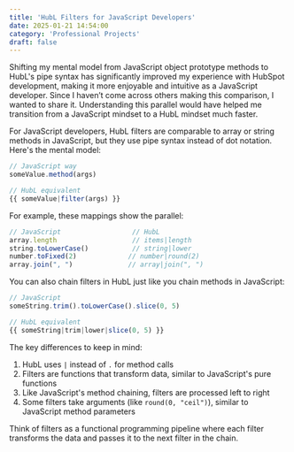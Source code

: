 ```yaml
---
title: 'HubL Filters for JavaScript Developers'
date: 2025-01-21 14:54:00
category: 'Professional Projects'
draft: false
---
```


Shifting my mental model from JavaScript object prototype methods to HubL's pipe syntax has significantly improved my experience with HubSpot development, making it more enjoyable and intuitive as a JavaScript developer. Since I haven’t come across others making this comparison, I wanted to share it. Understanding this parallel would have helped me transition from a JavaScript mindset to a HubL mindset much faster.

For JavaScript developers, HubL filters are comparable to array or string methods in JavaScript, but they use pipe syntax instead of dot notation. Here's the mental model:

```javascript
// JavaScript way
someValue.method(args)

// HubL equivalent
{{ someValue|filter(args) }}
```

For example, these mappings show the parallel:

```javascript
// JavaScript                  // HubL
array.length                   // items|length
string.toLowerCase()           // string|lower
number.toFixed(2)             // number|round(2)
array.join(", ")              // array|join(", ")
```

You can also chain filters in HubL just like you chain methods in JavaScript:

```javascript
// JavaScript
someString.trim().toLowerCase().slice(0, 5)

// HubL equivalent
{{ someString|trim|lower|slice(0, 5) }}
```

The key differences to keep in mind:

1. HubL uses `|` instead of `.` for method calls
2. Filters are functions that transform data, similar to JavaScript's pure functions
3. Like JavaScript's method chaining, filters are processed left to right
4. Some filters take arguments (like `round(0, "ceil")`), similar to JavaScript method parameters

Think of filters as a functional programming pipeline where each filter transforms the data and passes it to the next filter in the chain.
